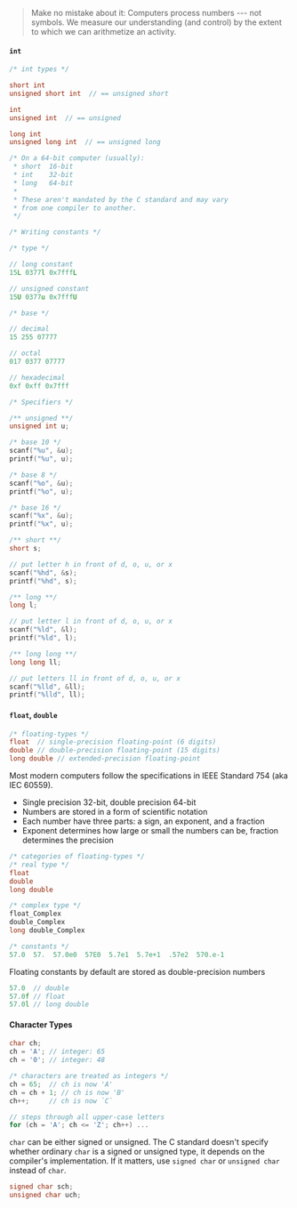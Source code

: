 > Make no mistake about it: Computers process numbers --- not symbols. We measure our understanding (and control) by the extent to which we can arithmetize an activity.

#### `int`
```c
/* int types */

short int
unsigned short int  // == unsigned short

int
unsigned int  // == unsigned

long int
unsigned long int  // == unsigned long

/* On a 64-bit computer (usually):
 * short  16-bit
 * int    32-bit
 * long   64-bit
 *
 * These aren't mandated by the C standard and may vary
 * from one compiler to another.
 */
```

```c
/* Writing constants */

/* type */

// long constant
15L 0377l 0x7fffL

// unsigned constant
15U 0377u 0x7fffU

/* base */

// decimal
15 255 07777

// octal
017 0377 07777

// hexadecimal
0xf 0xff 0x7fff
```

```c
/* Specifiers */

/** unsigned **/
unsigned int u;

/* base 10 */
scanf("%u", &u);
printf("%u", u);

/* base 8 */
scanf("%o", &u);
printf("%o", u);

/* base 16 */
scanf("%x", &u);
printf("%x", u);

/** short **/
short s;

// put letter h in front of d, o, u, or x
scanf("%hd", &s);
printf("%hd", s);

/** long **/
long l;

// put letter l in front of d, o, u, or x
scanf("%ld", &l);
printf("%ld", l);

/** long long **/
long long ll;

// put letters ll in front of d, o, u, or x
scanf("%lld", &ll);
printf("%lld", ll);
```

#### `float`, `double`
```c
/* floating-types */
float  // single-precision floating-point (6 digits)
double // double-precision floating-point (15 digits)
long double // extended-precision floating-point
```

Most modern computers follow the specifications in IEEE Standard 754 (aka IEC 60559).
- Single precision 32-bit, double precision 64-bit
- Numbers are stored in a form of scientific notation
- Each number have three parts: a sign, an exponent, and a fraction
- Exponent determines how large or small the numbers can be, fraction determines the precision

```c
/* categories of floating-types */
/* real type */
float
double
long double

/* complex type */
float_Complex
double_Complex
long double_Complex
```

```c
/* constants */
57.0  57.  57.0e0  57E0  5.7e1  5.7e+1  .57e2  570.e-1
```
Floating constants by default are stored as double-precision numbers
```c
57.0  // double
57.0f // float
57.0l // long double
```

#### Character Types
```c
char ch;
ch = 'A'; // integer: 65
ch = '0'; // integer: 48

/* characters are treated as integers */
ch = 65;  // ch is now 'A'
ch = ch + 1; // ch is now 'B'
ch++;     // ch is now `C`

// steps through all upper-case letters
for (ch = 'A'; ch <= 'Z'; ch++) ...
```
`char` can be either signed or unsigned. The C standard doesn't specify whether ordinary `char` is a signed or unsigned type, it depends on the compiler's implementation. If it matters, use `signed char` or `unsigned char`  instead of `char`.
```c
signed char sch;
unsigned char uch;
```